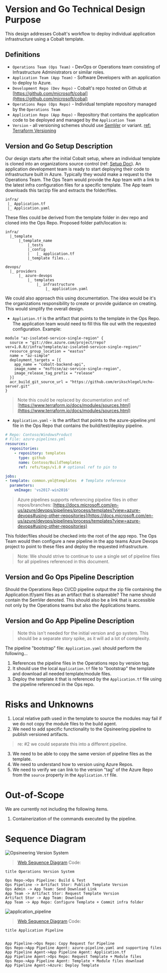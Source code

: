 # Version and Go Technical Design Purpose

This design addresses Cobalt's workflow to deploy individual application infrastructure using a Cobalt template.

## Definitions
 - `Operations Team (Ops Team)` - DevOps or Operations team consisting of Infrastructure Administrators or similar roles.
 - `Application Team (App Team)` - Software Developers with an application to deploy to Azure.
 - `Development Repo (Dev Repo)` - Cobalt's repo hosted on Github at [https://github.com/microsoft/cobal](https://github.com/microsoft/cobal)
 - `Operations Repo (Ops Repo)` - Individual template repository managed by the `Operations Team`
 - `Application Repo (App Repo)` - Repository that contains the application code to be deployed and managed by the `Application Team`
 - `Version` - all versioning schemes should use [SemVer](https://semver.org/) or variant. [ref: Terraform Versioning](https://www.terraform.io/docs/extend/best-practices/versioning.html)

## Version and Go Setup Description
Our design starts after the initial Cobalt setup, where an individual template is cloned into an organizations source control (ref: [Setup Doc](https://github.com/microsoft/cobalt/blob/master/docs/GETTING_STARTED_APP_DEV.md)). An application development team is ready to start deploying their code to infrastructure built in Azure. Typically they would make a request to the Operations Team. The Ops Team would provide the App team with a link to the latest infra configuration files for a specific template. The App team downloads this tar/zip file and extracts the folder/files.

```
infra/
 |_ Application.tf
 |_ Application.yaml
```

These files could be derived from the template folder in dev repo and cloned into the Ops Repo. Proposed folder path/location is:

```
infra/
  |_template
      |_template_name
          |_tests
          |_config
          |   |_ application.tf
          |_template files...
```

```
devops/
  |_ providers
      |_ azure-devops
          |_ templates
              |_ infrastructure
                  |_ application.yaml
```

We could also approach this using documentation. The idea would be it's the organizations responsibility to create or provide guidance on creating. This would simplify the overall design.

 - `Appliation.tf` is the artifact that points to the template in the Ops Repo. The application team would need to fill this file out with the requested configuration. Example:

 ```hdl
 module "az-isolated-service-single-region" {
   source = "git://dev.azure.com/project/repo?ver=1.0.0//infra/template/az-isolated-service-single-region/"
   resource_group_location = "eastus"
   name = "az-simple"
   deployment_targets = [{
     app_name = "cobalt-backend-api",
     image_name = "msftcse/az-service-single-region",
     image_release_tag_prefix = "release"
   }]
   acr_build_git_source_url = "https://github.com/erikschlegel/echo-server.git"
}
 ```

> Note this could be replaced by documentation and ref: [https://www.terraform.io/docs/modules/sources.html](https://www.terraform.io/docs/modules/sources.html)

 - `Application.yaml` - is the artifact that points to the azure-pipeline.yml file in the Ops Repo that contains the build/test/deploy pipeline.

```yaml
# Repo: Contoso/WindowsProduct
# File: azure-pipelines.yml
resources:
  repositories:
    - repository: templates
      type: github
      name: Contoso/BuildTemplates
      ref: refs/tags/v1.0 # optional ref to pin to

jobs:
- template: common.yml@templates  # Template reference
  parameters:
    vmImage: 'vs2017-win2016'
```

> Azure pipelines supports referencing pipeline files in other repos/branches: [https://docs.microsoft.com/en-us/azure/devops/pipelines/process/templates?view=azure-devops#using-other-repositories](https://docs.microsoft.com/en-us/azure/devops/pipelines/process/templates?view=azure-devops#using-other-repositories)

This folder/files should be checked into the root of the app repo. The Ops Team would then configure a new pipeline in the app teams Azure Devops project to point to these files and deploy the requested infrastructure.

> Note: We should strive to continue to use a single set of pipeline files for all pipelines referenced in this document.

## Version and Go Ops Pipeline Description

Should the Operations Repo CI/CD pipeline output the zip file containing the Application.tf/yaml files as an artifact that is shareable? The name should contain the SemVer denoted. This should also be a link that is accessible not only by the Operations teams but also the Applications teams.

## Version and Go App Pipeline Description

> Note this isn't needed for the initial version and go system. This should be a separate story spike, as it will ad a lot of complexity.

The pipeline "bootstrap" file: `Application.yaml` should perform the following...

1. References the pipeline files in the Operations repo by version tag.
2. It should use the local `Application.tf` file to "bootstrap" the template and download all needed template/module files.
3. Deploy the template it that is referenced by the `Application.tf` file using the pipeline referenced in the Ops repo.

# Risks and Unknowns

1. Local relative path used in the template to source the modules may fail if we do not copy the module files to the build agent.
2. We need to add specific functionality to the Opsineering pipeline to publish versioned artifacts.
> re: #2 we could separate this into a different pipeline.
3. We need to be able to copy the same version of pipeline files as the template.
4. We need to understand how to version using Azure Repos. 
5. We need to verify we can link to the version "tag" of the Azure Repo from the `source` property in the `Application.tf` file.

# Out-of-Scope

We are currently not including the following items.

  1. Containerization of the commands executed by the pipeline.

# Sequence Diagram

![Opsineering Version System](https://user-images.githubusercontent.com/17349002/64083850-49df4900-ccf3-11e9-9e06-af6dbb468cdc.png)

> [Web Sequence Diagram](https://www.websequencediagrams.com/) Code:
```
title Operations Version System

Ops Repo->Ops Pipeline: Build & Test
Ops Pipeline -> Artifact Stor: Publish Template Version
Ops Admin -> App Team: Send Download Link
App Team -> Artifact Stor: Request Template Version
Artifact Stor -> App Team: Download
App Team -> App Repo: Configure Template + Commit infra folder
```

![application_pipeline](https://user-images.githubusercontent.com/17349002/64084044-ff5ecc00-ccf4-11e9-8ddb-f858b335f325.png)

> [Web Sequence Diagram](https://www.websequencediagrams.com/) Code:
```
title Application Pipeline


App Pipeline->Ops Repo: Copy Request for Pipeline
Ops Repo->App Pipeline Agent: azure-pipeline.yaml and supporting files
App Pipeline Agent->App Pipeline Agent: Application.tf
App Pipeline Agent->Ops Repo: Request Template + Module files
Ops Repo->App Pipeline Agent: Template + Module files download
App Pipeline Agent->Azure: Deploy Template
```
